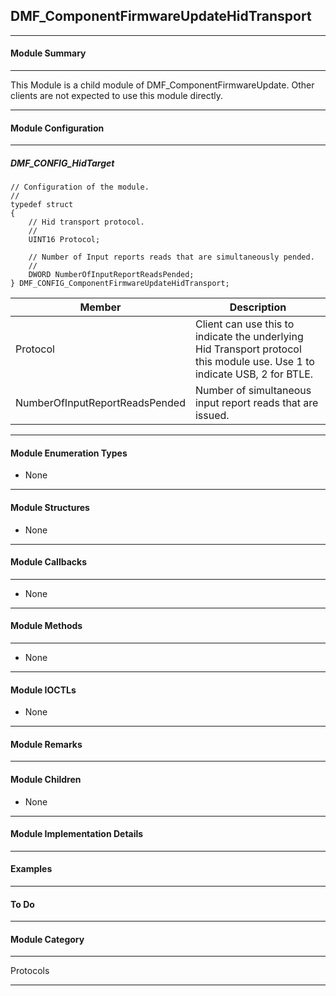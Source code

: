 ## DMF_ComponentFirmwareUpdateHidTransport

-----------------------------------------------------------------------------------------------------------------------------------

#### Module Summary

-----------------------------------------------------------------------------------------------------------------------------------

This Module is a child module of DMF_ComponentFirmwareUpdate. Other clients are not expected to use this module directly.

-----------------------------------------------------------------------------------------------------------------------------------

#### Module Configuration

-----------------------------------------------------------------------------------------------------------------------------------
##### DMF_CONFIG_HidTarget
````
// Configuration of the module.
//
typedef struct
{
    // Hid transport protocol.
    //
    UINT16 Protocol;

    // Number of Input reports reads that are simultaneously pended.
    //
    DWORD NumberOfInputReportReadsPended;
} DMF_CONFIG_ComponentFirmwareUpdateHidTransport;
````
Member | Description
----|----
Protocol | Client can use this to indicate the underlying Hid Transport protocol this module use. Use 1 to indicate USB, 2 for BTLE.
NumberOfInputReportReadsPended | Number of simultaneous input report reads that are issued.

-----------------------------------------------------------------------------------------------------------------------------------

#### Module Enumeration Types

* None

-----------------------------------------------------------------------------------------------------------------------------------

#### Module Structures

* None

-----------------------------------------------------------------------------------------------------------------------------------

#### Module Callbacks

-----------------------------------------------------------------------------------------------------------------------------------

* None

-----------------------------------------------------------------------------------------------------------------------------------

#### Module Methods

-----------------------------------------------------------------------------------------------------------------------------------

* None

-----------------------------------------------------------------------------------------------------------------------------------

#### Module IOCTLs

* None

-----------------------------------------------------------------------------------------------------------------------------------

#### Module Remarks

-----------------------------------------------------------------------------------------------------------------------------------

#### Module Children

* None

-----------------------------------------------------------------------------------------------------------------------------------

#### Module Implementation Details

-----------------------------------------------------------------------------------------------------------------------------------

#### Examples

-----------------------------------------------------------------------------------------------------------------------------------

#### To Do

-----------------------------------------------------------------------------------------------------------------------------------
#### Module Category

-----------------------------------------------------------------------------------------------------------------------------------

Protocols

-----------------------------------------------------------------------------------------------------------------------------------

